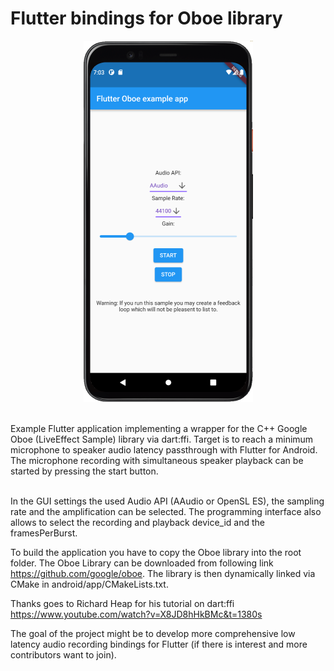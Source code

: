 # Flutter bindings for Oboe library
<p align="center">
<img src="images/app.png">
</p>
<br>
Example Flutter application implementing a wrapper for the C++ Google Oboe (LiveEffect Sample) library via dart:ffi. 
Target is to reach a minimum microphone to speaker audio latency passthrough with Flutter for Android.
The microphone recording with simultaneous speaker playback can be started by pressing the start button.<br><br> 

In the GUI settings the used Audio API (AAudio or OpenSL ES), the sampling rate and the amplification can be selected. 
The programming interface also allows to select the recording and playback device_id and the framesPerBurst.  

To build the application you have to copy the Oboe library into the root folder.
The Oboe Library can be downloaded from following link https://github.com/google/oboe.
The library is then dynamically linked via CMake in android/app/CMakeLists.txt.  

Thanks goes to Richard Heap for his tutorial on dart:ffi https://www.youtube.com/watch?v=X8JD8hHkBMc&t=1380s  

The goal of the project might be to develop more comprehensive low latency audio recording bindings for Flutter (if there is interest and more contributors want to join).